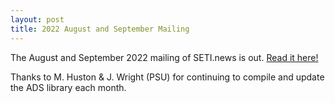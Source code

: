 ```yaml
---
layout: post
title: 2022 August and September Mailing
---
```



The August and September 2022 mailing of SETI.news is out. [Read it here!](http://eepurl.com/iaIrJ9)

Thanks to M. Huston & J. Wright (PSU) for continuing to compile and update the ADS library each month.